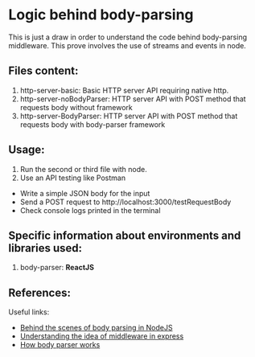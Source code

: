 # Logic behind body-parsing
This is just a draw in order to understand the code behind body-parsing middleware. This prove involves the use of streams and events in node.

## Files content:
 1. http-server-basic: Basic HTTP server API requiring native http.
 2. http-server-noBodyParser: HTTP server API with POST method that requests body without framework
 3. http-server-BodyParser: HTTP server API with POST method that requests body with body-parser framework  

## Usage:
1. Run the second or third file with node.
2. Use an API testing like Postman
 * Write a simple JSON body for the input
 * Send a POST request to http://localhost:3000/testRequestBody
 * Check console logs printed in the terminal

## Specific information about environments and libraries used:
 1. body-parser: **ReactJS**

## References:
  Useful links:
  - [Behind the scenes of body parsing in NodeJS](https://medium.com/@09mohit1994/behind-the-scenes-of-body-parsing-in-nodejs-9c4e9f1058c3)
  - [Understanding the idea of middleware in express](https://medium.com/@adamzerner/middleware-in-express-60d75055ba8f)
  - [How body parser works](https://medium.com/@adamzerner/how-bodyparser-works-247897a93b90)
